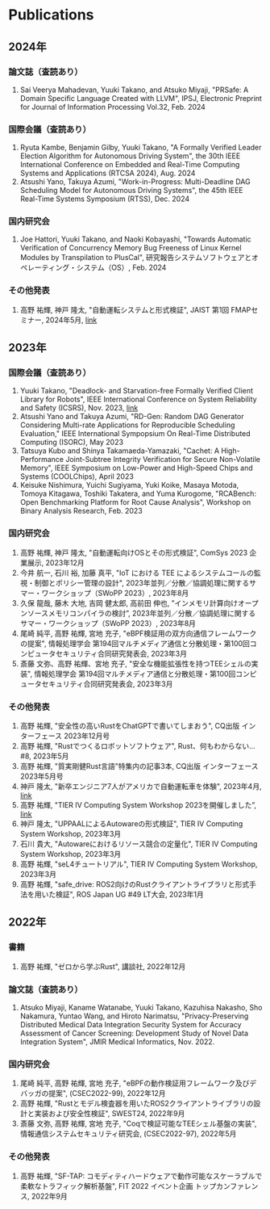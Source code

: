 # Publications

## 2024年

### 論文誌（査読あり）

1. Sai Veerya Mahadevan, Yuuki Takano, and Atsuko Miyaji, "PRSafe: A Domain Specific Language Created with LLVM", IPSJ, Electronic Preprint for Journal of Information Processing Vol.32, Feb. 2024

### 国際会議（査読あり）

1. Ryuta Kambe, Benjamin Gilby, Yuuki Takano, "A Formally Verified Leader Election Algorithm for Autonomous Driving System", the 30th IEEE International Conference on Embedded and Real-Time Computing Systems and Applications (RTCSA 2024), Aug. 2024
2. Atsushi Yano, Takuya Azumi, "Work-in-Progress: Multi-Deadline DAG Scheduling Model for Autonomous Driving Systems", the 45th IEEE Real-Time Systems Symposium (RTSS), Dec. 2024

### 国内研究会

1. Joe Hattori, Yuuki Takano, and Naoki Kobayashi, "Towards Automatic Verification of Concurrency Memory Bug Freeness of Linux Kernel Modules by Transpilation to PlusCal", 研究報告システムソフトウェアとオペレーティング・システム（OS）, Feb. 2024

### その他発表

1. 高野 祐輝, 神戸 隆太, "自動運転システムと形式検証", JAIST 第1回 FMAPセミナー, 2024年5月, [link](https://www.jaist.ac.jp/project/crest_fmap/en/?news=the-1st-fmap-seminar)

## 2023年

### 国際会議（査読あり）

1. Yuuki Takano, "Deadlock- and Starvation-free Formally Verified Client Library for Robots", IEEE International Conference on System Reliability and Safety (ICSRS), Nov. 2023, [link](https://github.com/tier4/safe_drive/blob/main/publications/Deadlock-_and_Starvation-free_Formally_Verified_Client_Library_for_Robots_IEEE_ICSRC_2023.pdf)
1. Atsushi Yano and Takuya Azumi, "RD-Gen: Random DAG Generator Considering Multi-rate Applications for Reproducible Scheduling Evaluation," IEEE International Sympopsium On Real-Time Distributed Computing (ISORC), May 2023
1. Tatsuya Kubo and Shinya Takamaeda-Yamazaki, "Cachet: A High-Performance Joint-Subtree Integrity Verification for Secure Non-Volatile Memory", IEEE Symposium on Low-Power and High-Speed Chips and Systems (COOLChips), April 2023
1. Keisuke Nishimura, Yuichi Sugiyama, Yuki Koike, Masaya Motoda, Tomoya Kitagawa, Toshiki Takatera, and Yuma Kurogome, "RCABench: Open Benchmarking Platform for Root Cause Analysis", Workshop on Binary Analysis Research, Feb. 2023

### 国内研究会

1. 高野 祐輝, 神戸 隆太, "自動運転向けOSとその形式検証", ComSys 2023 企業展示, 2023年12月
1. 今井 航一, 石川 裕, 加藤 真平, "IoT における TEE によるシステムコールの監視・制御とポリシー管理の設計",  2023年並列／分散／協調処理に関するサマー・ワークショップ（SWoPP 2023）, 2023年8月
1. 久保 龍哉, 藤木 大地, 吉岡 健太郎, 高前田 伸也, ”インメモリ計算向けオープンソースメモリコンパイラの検討”, 2023年並列／分散／協調処理に関するサマー・ワークショップ（SWoPP 2023）, 2023年8月
1. 尾崎 純平, 高野 祐輝, 宮地 充子, "eBPF検証用の双方向通信フレームワークの提案", 情報処理学会 第194回マルチメディア通信と分散処理・第100回コンピュータセキュリティ合同研究発表会, 2023年3月
1. 斎藤 文弥、高野 祐輝、宮地 充子, "安全な機能拡張性を持つTEEシェルの実装", 情報処理学会 第194回マルチメディア通信と分散処理・第100回コンピュータセキュリティ合同研究発表会, 2023年3月

### その他発表

1. 高野 祐輝, "安全性の高いRustをChatGPTで書いてしまおう", CQ出版 インターフェース 2023年12月号
1. 高野 祐輝, "Rustでつくるロボットソフトウェア", Rust、何もわからない... #8, 2023年5月
1. 高野 祐輝, "質実剛健Rust言語"特集内の記事3本, CQ出版 インターフェース 2023年5月号
1. 神戸 隆太, "新卒エンジニア7人がアメリカで自動運転車を体験", 2023年4月, [link](https://medium.com/tier-iv-tech-blog/76i5yu-70a206605af1)
1. 高野 祐輝, "TIER IV Computing System Workshop 2023を開催しました”, [link](https://medium.com/tier-iv-tech-blog/4y45tedr65-c5306cab819e)
1. 神戸 隆太, "UPPAALによるAutowareの形式検証", TIER IV Computing System Workshop, 2023年3月
1. 石川 貴大, "Autowareにおけるリソース競合の定量化", TIER IV Computing System Workshop, 2023年3月
1. 高野 祐輝, "seL4チュートリアル", TIER IV Computing System Workshop, 2023年3月
1. 高野 祐輝, "safe_drive: ROS2向けのRustクライアントライブラリと形式手法を用いた検証", ROS Japan UG #49 LT大会, 2023年1月

## 2022年

### 書籍

1. 高野 祐輝, "ゼロから学ぶRust", 講談社, 2022年12月

### 論文誌（査読あり）

1. Atsuko Miyaji, Kaname Watanabe, Yuuki Takano, Kazuhisa Nakasho, Sho Nakamura, Yuntao Wang, and Hiroto Narimatsu, "Privacy-Preserving Distributed Medical Data Integration Security System for Accuracy Assessment of Cancer Screening: Development Study of Novel Data Integration System", JMIR Medical Informatics, Nov. 2022.

### 国内研究会

1. 尾崎 純平, 高野 祐輝, 宮地 充子, "eBPFの動作検証用フレームワーク及びデバッガの提案", (CSEC2022-99), 2022年12月
1. 高野 祐輝, "Rustとモデル検査器を用いたROS2クライアントライブラリの設計と実装および安全性検証", SWEST24, 2022年9月
1. 斎藤 文弥, 高野 祐輝, 宮地 充子, "Coqで検証可能なTEEシェル基盤の実装", 情報通信システムセキュリティ研究会, (CSEC2022-97), 2022年5月

### その他発表

1. 高野 祐輝, "SF-TAP: コモディティハードウェアで動作可能なスケーラブルで柔軟なトラフィック解析基盤", FIT 2022 イベント企画 トップカンファレンス, 2022年9月
